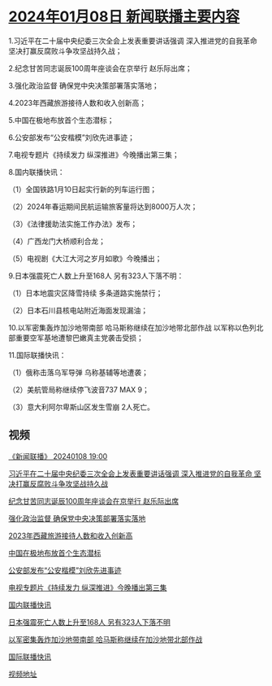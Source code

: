 # [2024年01月08日 新闻联播主要内容](https://tv.cctv.com/lm/xwlb/day/20240108.shtml)

1.习近平在二十届中央纪委三次全会上发表重要讲话强调 深入推进党的自我革命 坚决打赢反腐败斗争攻坚战持久战；

2.纪念甘苦同志诞辰100周年座谈会在京举行 赵乐际出席；

3.强化政治监督 确保党中央决策部署落实落地；

4.2023年西藏旅游接待人数和收入创新高；

5.中国在极地布放首个生态潜标；

6.公安部发布“公安楷模”刘欣先进事迹；

7.电视专题片《持续发力 纵深推进》今晚播出第三集；

8.国内联播快讯：

（1）全国铁路1月10日起实行新的列车运行图；

（2）2024年春运期间民航运输旅客量将达到8000万人次；

（3）《法律援助法实施工作办法》发布；

（4）广西龙门大桥顺利合龙；

（5）电视剧《大江大河之岁月如歌》今晚播出；

9.日本强震死亡人数上升至168人 另有323人下落不明：

（1）日本地震灾区降雪持续 多条道路实施禁行；

（2）日本石川县核电站附近海面发现漏油；

10.以军密集轰炸加沙地带南部 哈马斯称继续在加沙地带北部作战 以军称以色列北部重要空军基地遭黎巴嫩真主党袭击受损；

11.国际联播快讯：

（1）俄称击落乌军导弹 乌称基辅等地遭袭；

（2）美航管局称继续停飞波音737 MAX 9；

（3）意大利阿尔卑斯山区发生雪崩 2人死亡。

## 视频

[《新闻联播》 20240108 19:00](https://tv.cctv.com/2024/01/08/VIDE4akYYJdIw07qNhDT0co9240108.shtml)

[习近平在二十届中央纪委三次全会上发表重要讲话强调 深入推进党的自我革命 坚决打赢反腐败斗争攻坚战持久战](https://tv.cctv.com/2024/01/08/VIDEy5IeIfsABr5pAcVlVvyy240108.shtml)

[纪念甘苦同志诞辰100周年座谈会在京举行 赵乐际出席](https://tv.cctv.com/2024/01/08/VIDEnLTPTXSc0bWPbcXKc5vG240108.shtml)

[强化政治监督 确保党中央决策部署落实落地](https://tv.cctv.com/2024/01/08/VIDEPhI5nT9CT5AKtkDDD94e240108.shtml)

[2023年西藏旅游接待人数和收入创新高](https://tv.cctv.com/2024/01/08/VIDES2Tde7KgvNfDOs9S1jI1240108.shtml)

[中国在极地布放首个生态潜标](https://tv.cctv.com/2024/01/08/VIDEJnF45OZ88S2NxYP7TpXL240108.shtml)

[公安部发布“公安楷模”刘欣先进事迹](https://tv.cctv.com/2024/01/08/VIDEkjYs69vgN8KkMQqRQkcN240108.shtml)

[电视专题片《持续发力 纵深推进》今晚播出第三集](https://tv.cctv.com/2024/01/08/VIDERlwxvHnnmmjGngfiFJAc240108.shtml)

[国内联播快讯](https://tv.cctv.com/2024/01/08/VIDExQS1vQQjEEdFef4Te64o240108.shtml)

[日本强震死亡人数上升至168人 另有323人下落不明](https://tv.cctv.com/2024/01/08/VIDEYRpSmwBuz0Rpc1TFcDLs240108.shtml)

[以军密集轰炸加沙地带南部 哈马斯称继续在加沙地带北部作战](https://tv.cctv.com/2024/01/08/VIDElOkc4DL66rbBaKDWvKA5240108.shtml)

[国际联播快讯](https://tv.cctv.com/2024/01/08/VIDEN4gsAkfeV88wdoS9wmUI240108.shtml)

[视频地址](https://tv.cctv.com/lm/xwlb/day/20240108.shtml) 

